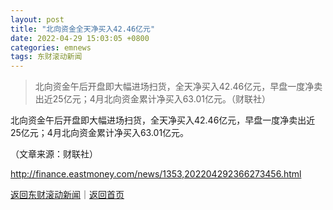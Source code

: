 ```yaml
---
layout: post
title: "北向资金全天净买入42.46亿元"
date: 2022-04-29 15:03:05 +0800
categories: emnews
tags: 东财滚动新闻
---
```

> 北向资金午后开盘即大幅进场扫货，全天净买入42.46亿元，早盘一度净卖出近25亿元；4月北向资金累计净买入63.01亿元。（财联社）

<p>北向资金午后开盘即大幅进场扫货，全天净买入42.46亿元，早盘一度净卖出近25亿元；4月北向资金累计净买入63.01亿元。</p><p class="em_media">（文章来源：财联社）</p>

<http://finance.eastmoney.com/news/1353,202204292366273456.html>

[返回东财滚动新闻](//finews.withounder.com/emnews/)｜[返回首页](//finews.withounder.com/)